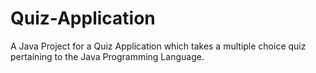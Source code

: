 # Quiz-Application
A Java Project for a Quiz Application which takes a multiple choice quiz  pertaining to the Java Programming Language. 
